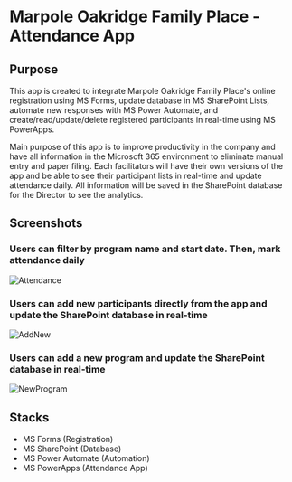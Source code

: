 # Marpole Oakridge Family Place - Attendance App

## Purpose
This app is created to integrate Marpole Oakridge Family Place's online registration using MS Forms, update database in MS SharePoint Lists, automate new responses with MS Power Automate, and create/read/update/delete registered participants in real-time using MS PowerApps. 

Main purpose of this app is to improve productivity in the company and have all information in the Microsoft 365 environment to eliminate manual entry and paper filing. Each facilitators will have their own versions of the app and be able to see their participant lists in real-time and update attendance daily. All information will be saved in the SharePoint database for the Director to see the analytics. 

## Screenshots
### Users can filter by program name and start date. Then, mark attendance daily
![Attendance](https://github.com/kolpp15/MOFP-PowerApps/blob/main/MOFP/Assets/Images/Attendance.gif?raw=true)
### Users can add new participants directly from the app and update the SharePoint database in real-time
![AddNew](https://github.com/kolpp15/MOFP-PowerApps/blob/main/MOFP/Assets/Images/AddNew.gif?raw=true)
### Users can add a new program and update the SharePoint database in real-time
![NewProgram](https://github.com/kolpp15/MOFP-PowerApps/blob/main/MOFP/Assets/Images/NewProgram.gif?raw=true)

## Stacks 
- MS Forms (Registration)
- MS SharePoint (Database)
- MS Power Automate (Automation)
- MS PowerApps (Attendance App)
